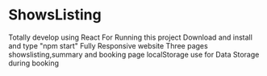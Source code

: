 # ShowsListing
Totally develop using React
For Running this project Download and install and type "npm start"
Fully Responsive website
Three pages showslisting,summary and booking page
localStorage use for Data Storage during booking
